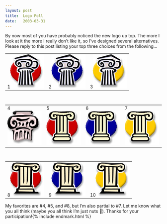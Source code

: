 ```yaml
---
layout:	post
title:	Logo Poll
date:	2003-03-31
---
```


By now most of you have probably noticed the new logo up top. The more I look at it the more I really don’t like it, so I’ve designed several alternatives. Please reply to this post listing your top three choices from the following...

<center>
	<table cellspacing="10">
		<tbody>
			<tr>
				<td>1<img src="/assets/images/logotest01.jpg"></td>
				<td>2<img src="/assets/images/logotest02.jpg"></td>
				<td>3<img src="/assets/images/logotest03.jpg"></td>
			</tr>
		</tbody>
	</table>
	<br>
	<table cellspacing="10">
		<tbody>
			<tr>
				<td>4<img src="/assets/images/logotest04.jpg"></td>
				<td>5<img src="/assets/images/logotest05.jpg"></td>
				<td>6<img src="/assets/images/logotest06.jpg"></td>
				<td>7<img src="/assets/images/logotest07.jpg"></td>
			</tr>
		</tbody>
	</table>
	<br>
	<table cellspacing="10">
		<tbody>
			<tr>
				<td>8<img src="/assets/images/logotest08.jpg"></td>
				<td>9<img src="/assets/images/logotest09.jpg"></td>
				<td>10<img src="/assets/images/logotest10.jpg"></td>
			</tr>
		</tbody>
	</table>
</center>

My favorites are #4, #5, and #8, but I’m also partial to #7. Let me know what you all think (maybe you all think I’m just nuts 🤪). Thanks for your participation!{% include endmark.html %}